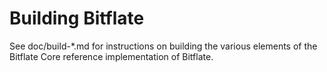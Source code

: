 Building Bitflate
================

See doc/build-*.md for instructions on building the various
elements of the Bitflate Core reference implementation of Bitflate.
